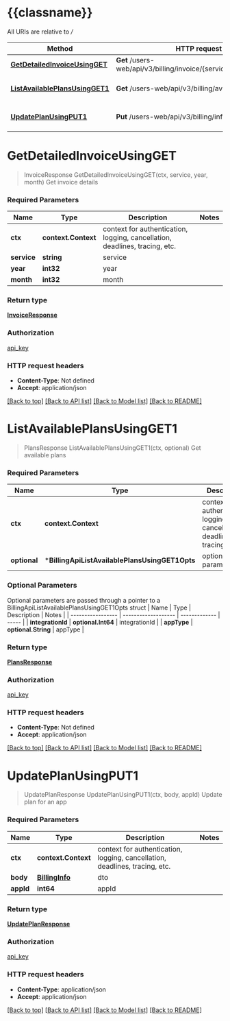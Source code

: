 # {{classname}}

All URIs are relative to */*

| Method                                                                       | HTTP request                                                       | Description            |
| ---------------------------------------------------------------------------- | ------------------------------------------------------------------ | ---------------------- |
| [**GetDetailedInvoiceUsingGET**](BillingApi.md#GetDetailedInvoiceUsingGET)   | **Get** /users-web/api/v3/billing/invoice/{service}/{year}/{month} | Get invoice details    |
| [**ListAvailablePlansUsingGET1**](BillingApi.md#ListAvailablePlansUsingGET1) | **Get** /users-web/api/v3/billing/availablePlans                   | Get available plans    |
| [**UpdatePlanUsingPUT1**](BillingApi.md#UpdatePlanUsingPUT1)                 | **Put** /users-web/api/v3/billing/info/{appId}                     | Update plan for an app |

# **GetDetailedInvoiceUsingGET**
> InvoiceResponse GetDetailedInvoiceUsingGET(ctx, service, year, month)
Get invoice details

### Required Parameters

| Name        | Type                | Description                                                                 | Notes |
| ----------- | ------------------- | --------------------------------------------------------------------------- | ----- |
| **ctx**     | **context.Context** | context for authentication, logging, cancellation, deadlines, tracing, etc. |
| **service** | **string**          | service                                                                     |
| **year**    | **int32**           | year                                                                        |
| **month**   | **int32**           | month                                                                       |

### Return type

[**InvoiceResponse**](InvoiceResponse.md)

### Authorization

[api_key](../README.md#api_key)

### HTTP request headers

 - **Content-Type**: Not defined
 - **Accept**: application/json

[[Back to top]](#) [[Back to API list]](../README.md#documentation-for-api-endpoints) [[Back to Model list]](../README.md#documentation-for-models) [[Back to README]](../README.md)

# **ListAvailablePlansUsingGET1**
> PlansResponse ListAvailablePlansUsingGET1(ctx, optional)
Get available plans

### Required Parameters

| Name         | Type                                           | Description                                                                 | Notes                |
| ------------ | ---------------------------------------------- | --------------------------------------------------------------------------- | -------------------- |
| **ctx**      | **context.Context**                            | context for authentication, logging, cancellation, deadlines, tracing, etc. |
| **optional** | ***BillingApiListAvailablePlansUsingGET1Opts** | optional parameters                                                         | nil if no parameters |

### Optional Parameters
Optional parameters are passed through a pointer to a BillingApiListAvailablePlansUsingGET1Opts struct
| Name              | Type                | Description   | Notes |
| ----------------- | ------------------- | ------------- | ----- |
| **integrationId** | **optional.Int64**  | integrationId |
| **appType**       | **optional.String** | appType       |

### Return type

[**PlansResponse**](PlansResponse.md)

### Authorization

[api_key](../README.md#api_key)

### HTTP request headers

 - **Content-Type**: Not defined
 - **Accept**: application/json

[[Back to top]](#) [[Back to API list]](../README.md#documentation-for-api-endpoints) [[Back to Model list]](../README.md#documentation-for-models) [[Back to README]](../README.md)

# **UpdatePlanUsingPUT1**
> UpdatePlanResponse UpdatePlanUsingPUT1(ctx, body, appId)
Update plan for an app

### Required Parameters

| Name      | Type                              | Description                                                                 | Notes |
| --------- | --------------------------------- | --------------------------------------------------------------------------- | ----- |
| **ctx**   | **context.Context**               | context for authentication, logging, cancellation, deadlines, tracing, etc. |
| **body**  | [**BillingInfo**](BillingInfo.md) | dto                                                                         |
| **appId** | **int64**                         | appId                                                                       |

### Return type

[**UpdatePlanResponse**](UpdatePlanResponse.md)

### Authorization

[api_key](../README.md#api_key)

### HTTP request headers

 - **Content-Type**: application/json
 - **Accept**: application/json

[[Back to top]](#) [[Back to API list]](../README.md#documentation-for-api-endpoints) [[Back to Model list]](../README.md#documentation-for-models) [[Back to README]](../README.md)
